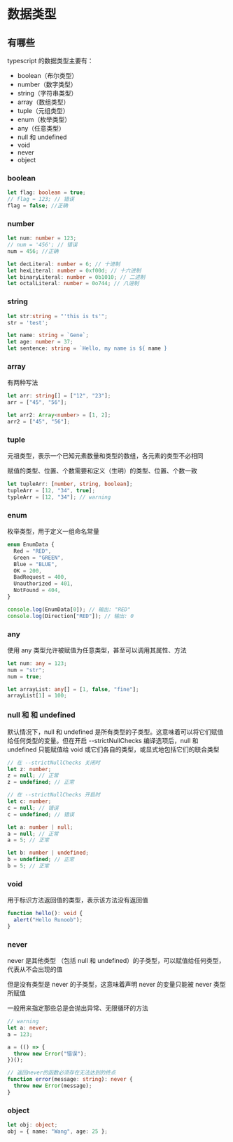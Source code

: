 # 数据类型

## 有哪些

typescript 的数据类型主要有：

- boolean（布尔类型）
- number（数字类型）
- string（字符串类型）
- array（数组类型）
- tuple（元组类型）
- enum（枚举类型）
- any（任意类型）
- null 和 undefined
- void
- never
- object

### boolean

```ts
let flag: boolean = true;
// flag = 123; // 错误
flag = false; //正确
```

### number

```ts
let num: number = 123;
// num = '456'; // 错误
num = 456; //正确

let decLiteral: number = 6; // 十进制
let hexLiteral: number = 0xf00d; // 十六进制
let binaryLiteral: number = 0b1010; // 二进制
let octalLiteral: number = 0o744; // 八进制
```

### string

```ts
let str:string = "'this is ts'";
str = 'test';

let name: string = `Gene`;
let age: number = 37;
let sentence: string = `Hello, my name is ${ name }
```

### array

有两种写法

```ts
let arr: string[] = ["12", "23"];
arr = ["45", "56"];

let arr2: Array<number> = [1, 2];
arr2 = ["45", "56"];
```

### tuple

元祖类型，表示一个已知元素数量和类型的数组，各元素的类型不必相同

赋值的类型、位置、个数需要和定义（生明）的类型、位置、个数一致

```ts
let tupleArr: [number, string, boolean];
tupleArr = [12, "34", true];
typleArr = [12, "34"]; // warning
```

### enum

枚举类型，用于定义一组命名常量

```ts
enum EnumData {
  Red = "RED",
  Green = "GREEN",
  Blue = "BLUE",
  OK = 200,
  BadRequest = 400,
  Unauthorized = 401,
  NotFound = 404,
}

console.log(EnumData[0]); // 输出: "RED"
console.log(Direction["RED"]); // 输出: 0
```

### any

使用 any 类型允许被赋值为任意类型，甚至可以调用其属性、方法

```ts
let num: any = 123;
num = "str";
num = true;

let arrayList: any[] = [1, false, "fine"];
arrayList[1] = 100;
```

### null 和 和 undefined

默认情况下，null 和 undefined 是所有类型的子类型。这意味着可以将它们赋值给任何类型的变量。但在开启 --strictNullChecks 编译选项后，null 和 undefined 只能赋值给 void 或它们各自的类型，或显式地包括它们的联合类型

```ts
// 在 --strictNullChecks 关闭时
let z: number;
z = null; // 正常
z = undefined; // 正常

// 在 --strictNullChecks 开启时
let c: number;
c = null; // 错误
c = undefined; // 错误

let a: number | null;
a = null; // 正常
a = 5; // 正常

let b: number | undefined;
b = undefined; // 正常
b = 5; // 正常
```

### void

用于标识方法返回值的类型，表示该方法没有返回值

```ts
function hello(): void {
  alert("Hello Runoob");
}
```

### never

never 是其他类型 （包括 null 和 undefined）的子类型，可以赋值给任何类型，代表从不会出现的值

但是没有类型是 never 的子类型，这意味着声明 never 的变量只能被 never 类型所赋值

一般用来指定那些总是会抛出异常、无限循环的方法

```ts
// warning
let a: never;
a = 123;

a = (() => {
  throw new Error("错误");
})();

// 返回never的函数必须存在无法达到的终点
function error(message: string): never {
  throw new Error(message);
}
```

### object

```ts
let obj: object;
obj = { name: "Wang", age: 25 };
```
